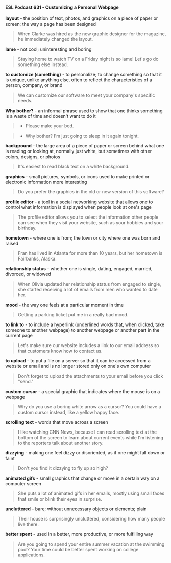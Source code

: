 #### ESL Podcast 631 - Customizing a Personal Webpage

**layout** - the position of text, photos, and graphics on a piece of paper or screen;
the way a page has been designed

> When Clarke was hired as the new graphic designer for the magazine, he
immediately changed the layout.

**lame** - not cool; uninteresting and boring

> Staying home to watch TV on a Friday night is so lame! Let's go do something
else instead.

**to customize (something)** - to personalize; to change something so that it is
unique, unlike anything else, often to reflect the characteristics of a person,
company, or brand

> We can customize our software to meet your company's specific needs.

**Why bother?** - an informal phrase used to show that one thinks something is a
waste of time and doesn't want to do it

> - Please make your bed.

> - Why bother? I'm just going to sleep in it again tonight.

**background** - the large area of a piece of paper or screen behind what one is
reading or looking at, normally just white, but sometimes with other colors,
designs, or photos

> It's easiest to read black text on a white background.

**graphics** - small pictures, symbols, or icons used to make printed or electronic
information more interesting

> Do you prefer the graphics in the old or new version of this software?

**profile editor** - a tool in a social networking website that allows one to control
what information is displayed when people look at one's page

> The profile editor allows you to select the information other people can see
when they visit your website, such as your hobbies and your birthday.

**hometown** - where one is from; the town or city where one was born and raised

> Fran has lived in Atlanta for more than 10 years, but her hometown is
Fairbanks, Alaska.

**relationship status** - whether one is single, dating, engaged, married, divorced,
or widowed

> When Olivia updated her relationship status from engaged to single, she started
receiving a lot of emails from men who wanted to date her.

**mood** - the way one feels at a particular moment in time

> Getting a parking ticket put me in a really bad mood.

**to link to** - to include a hyperlink (underlined words that, when clicked, take
someone to another webpage) to another webpage or another part in the current
page

> Let's make sure our website includes a link to our email address so that
customers know how to contact us.

**to upload** - to put a file on a server so that it can be accessed from a website or
email and is no longer stored only on one's own computer

> Don't forget to upload the attachments to your email before you click "send."

**custom cursor** - a special graphic that indicates where the mouse is on a
webpage

> Why do you use a boring white arrow as a cursor? You could have a custom
cursor instead, like a yellow happy face.

**scrolling text** - words that move across a screen

> I like watching CNN News, because I can read scrolling text at the bottom of the
screen to learn about current events while I'm listening to the reporters talk about
another story.

**dizzying** - making one feel dizzy or disoriented, as if one might fall down or faint

> Don't you find it dizzying to fly up so high?

**animated gifs** - small graphics that change or move in a certain way on a
computer screen

> She puts a lot of animated gifs in her emails, mostly using small faces that
smile or blink their eyes in surprise.

**uncluttered** - bare; without unnecessary objects or elements; plain

> Their house is surprisingly uncluttered, considering how many people live there.

**better spent** - used in a better, more productive, or more fulfilling way

> Are you going to spend your entire summer vacation at the swimming pool?
Your time could be better spent working on college applications.


